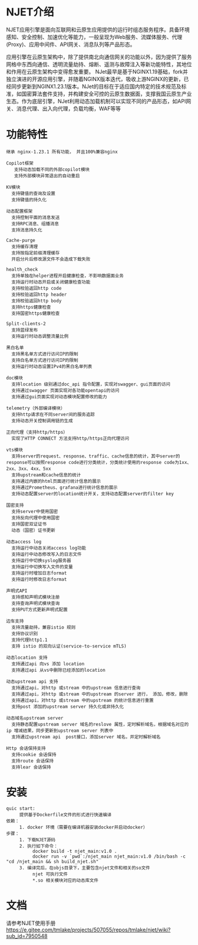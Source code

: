 NJET介绍
============
NJET应用引擎是面向互联网和云原生应用提供的运行时组态服务程序。具备环境感知、安全控制、加速优化等能力，一般呈现为Web服务、流媒体服务、代理(Proxy)、应用中间件、API网关、消息队列等产品形态。
 
应用引擎在云原生架构中，除了提供南北向通信网关的功能以外，因为提供了服务网格中东西向通信、透明流量劫持、熔断、遥测与故障注入等新功能特性，其地位和作用在云原生架构中变得愈发重要。
NJet最早是基于NGINX1.19基础，fork并独立演进的开源应用引擎，并随着NGINX版本迭代，吸收上游NGINX的更新，已经同步更新到NGINX1.23.1版本。NJet的目标在于适应国内特定的技术规范及标准，如国密算法套件支持，并构建安全可控的云原生数据面，支撑我国云原生产业生态。作为底层引擎，NJet利用动态加载机制可以实现不同的产品形态，如API网关、消息代理、出入向代理，负载均衡，WAF等等


功能特性
========
```
继承 nginx-1.23.1 所有功能， 并且100%兼容nginx

Copilot框架
   支持动态加载不同的外部copilot模块
   支持外部模块异常退出的自动重启

KV模块
  支持键值的查询及设置
  支持键值的持久化

动态配置框架
  支持控制平面的消息发送
  支持RPC消息、组播消息
  支持消息持久化

Cache-purge
  支持缓存清理
  支持按指定前缀清理缓存
  开启分片后修改源文件不会造成下载失败

health_check
  支持单独在helper进程开启健康检查，不影响数据面业务
  支持运行时动态开启或关闭健康检查功能
  支持校验返回http code
  支持校验返回http header
  支持校验返回http body
  支持https健康检查
  支持国密https健康检查

Split-clients-2
  支持蓝绿发布
  支持运行时动态调整流量比例

黑白名单
  支持黑名单方式进行访问IP的限制
  支持白名单方式进行访问IP的限制
  支持运行时动态设置IPv4的黑白名单列表 

doc模块
  支持location 级别通过doc_api 指令配置，实现对swagger、gui页面的访问
  支持通过swagger 页面实现对各功能opentapi的访问
  支持通过gui页面实现对动态模块配置修改的能力

telemetry（外部编译模块）
  支持http请求在不同server间的服务追踪
  支持动态开关控制调用链的生成

正向代理（支持http/https）
  实现了HTTP CONNECT 方法支持http/https正向代理访问

vts模块
  支持server的request、response、traffic、cache信息的统计，其中server的response可以按照response code进行分类统计，分类统计使用的response code为1xx、2xx、3xx、4xx、5xx
  支持upstream和cache信息的统计
  支持通过内嵌的html页面进行统计信息的展示
  支持通过Prometheus、grafana进行统计信息的展示
  支持动态配置server的location统计开关，支持动态配置server的filter key

国密支持
  支持server中使用国密
  支持反向代理中使用国密
  支持国密双证证书
  动态（国密）证书更新

动态access log
  支持运行中动态关闭access log功能
  支持运行中动态修改写入的日志文件
  支持运行中切换syslog服务器
  支持运行中切换写入文件的变量
  支持运行时增加日志format
  支持运行时修改日志format

声明式API
  支持感知声明式模块注册
  支持查询声明式模块查询
  支持PUT方式更新声明式配置

边车支持
  支持流量劫持，兼容istio 规则
  支持协议识别
  支持代理http1.1
  支持 istio 的双向认证(service-to-service mTLS)

动态location 支持
  支持通过api 向vs 添加 location
  支持通过api 从vs中删除已经添加的location

动态upstream api 支持
  支持通过api，对http 或stream 中的upstream 信息进行查询
  支持通过api，对http 或stream 中的upstream 的server 进行， 添加，修改，删除
  支持通过api，对http 或stream 中的upstream 的统计信息进行重置
  支持post 添加的upstream server 持久化或非持久化 

动态域名upstream server
  支持静态配置upstream server 域名的reslove 属性，定时解析域名，根据域名对应的ip 增减结果，同步更新到upstream server 列表中
  支持通过upstream api  post接口，添加server 域名，并定时解析域名

Http 会话保持支持
  支持cookie 会话保持
  支持route 会话保持
  支持lear 会话保持  

```


安装
============
```
quic start:
     提供基于Dockerfile文件的形式进行快速编译
依赖：
     1. docker 环境（需要在编译机器安装docker并启动docker）
步骤：    
     1. 下载NJET源码
     2. 执行如下命令：
          docker build -t njet_main:v1.0 .
          docker run -v `pwd`:/njet_main njet_main:v1.0 /bin/bash -c "cd /njet_main && sh build_njet.sh"
     3. 编译完后，在objs目录下，主要包含njet文件和相关的so文件
          njet 可执行文件
          *.so 相关模块对应的动态库文件

```

文档
=============
请参考NJET使用手册 https://e.gitee.com/tmlake/projects/507055/repos/tmlake/njet/wiki?sub_id=7950548
